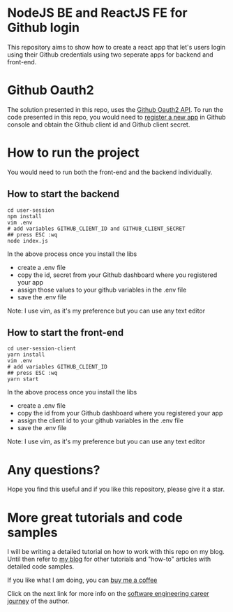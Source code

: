 # NodeJS BE and ReactJS FE for Github login

This repository aims to show how to create a react app that let's users login using their Github credentials using two seperate apps for backend and front-end.

# Github Oauth2
The solution presented in this repo, uses the [Github Oauth2 API]. To run the code presented in this repo, you would need to [register a new app] in Github console and obtain the Github client id and Github client secret. 

# How to run the project
You would need to run both the front-end and the backend individually.

## How to start the backend 
```
cd user-session
npm install 
vim .env
# add variables GITHUB_CLIENT_ID and GITHUB_CLIENT_SECRET
## press ESC :wq
node index.js
```
In the above process once you install the libs 
- create a .env file
- copy the id, secret from your Github dashboard where you registered your app 
- assign those values to your github variables in the .env file
- save the .env file

Note: I use vim, as it's my preference but you can use any text editor

## How to start the front-end
```
cd user-session-client
yarn install 
vim .env
# add variables GITHUB_CLIENT_ID
## press ESC :wq
yarn start
```
In the above process once you install the libs 
- create a .env file
- copy the id from your Github dashboard where you registered your app 
- assign the client id to your github variables in the .env file
- save the .env file

Note: I use vim, as it's my preference but you can use any text editor
# Any questions?
Hope you find this useful and if you like this repository, please give it a star.

# More great tutorials and code samples
I will be writing a detailed tutorial on how to work with this repo on my blog. Until then refer to [my blog] for other tutorials and "how-to" articles with detailed code samples.

If you like what I am doing, you can [buy me a coffee]

Click on the next link for more info on the [software engineering career journey] of the author.

[register a new app]: https://github.com/settings/applications/new
[Github Oauth2 API]: https://docs.github.com/en/apps/oauth-apps/building-oauth-apps/authorizing-oauth-apps
[AWS DynamoDB query by non-primary]: https://mydaytodo.com/how-to-query-dynamodb-with-non-primary-key-column/
[AWS DynamoDB how to]: https://mydaytodo.com/aws-dynamodb-typescript-how-to/
[frontend in the repo]: https://github.com/cptdanko/react_typescript_todo_list
[native iOS app]: https://apps.apple.com/au/app/my-day-to-do-smart-task-list/id1020072048
[line 16]: https://github.com/cptdanko/nodetypescriptcrudnotes/blob/main/src/db.ts#L16
[my blog]: https://mydaytodo.com/blog/
[line 17]: https://github.com/cptdanko/nodetypescriptcrudnotes/blob/main/src/db.ts#L17
[AWS docs]: https://docs.aws.amazon.com/cli/latest/userguide/cli-configure-envvars.html
[blogpost]: https://mydaytodo.com/blog/
[this blog]: https://mydaytodo.com/blog/
[buy me a coffee]: https://www.buymeacoffee.com/bhumansoni
[software engineering career journey]: https://mydaytodo.com/the-3-stages-of-a-software-engineering-career/
